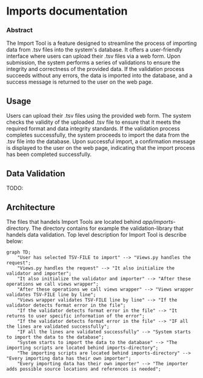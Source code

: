 # Imports documentation

### Abstract

The Import Tool is a feature designed to streamline the process of importing data from .tsv files into the system's database. It offers a user-friendly interface where users can upload their .tsv files via a web form. Upon submission, the system performs a series of validations to ensure the integrity and correctness of the provided data. If the validation process succeeds without any errors, the data is imported into the database, and a success message is returned to the user on the web page.

## Usage

Users can upload their .tsv files using the provided web form. The system checks the validity of the uploaded .tsv file to ensure that it meets the required format and data integrity standards.
If the validation process completes successfully, the system proceeds to import the data from the .tsv file into the database.
Upon successful import, a confirmation message is displayed to the user on the web page, indicating that the import process has been completed successfully.

## Data Validation

TODO:

## Architecture

The files that handels Import Tools are located behind _app/imports_-directory. The directory contains for example the validation-library that handels data validation. Top level description for Import Tool is describe below:


```mermaid
graph TD;
    "User has selected TSV-FILE to import" --> "Views.py handles the request";
    "Views.py handles the request" --> "It also initialize the validator and importer";
    "It also initialize the validator and importer" --> "After these operations we call views wrapper";
    "After these operations we call views wrapper" --> "Views wrapper validates TSV-FILE line by line";
    "Views wrapper validates TSV-FILE line by line" --> "If the validator detects format error in the file";
    "If the validator detects format error in the file" --> "It returns to user specific information of the error";
    "If the validator detects format error in the file" --> "IF all the lines are validated successfully";
    "IF all the lines are validated successfully" --> "System starts to import the data to the database";
    "System starts to import the data to the database" --> "The importing scripts are located behind imports-directory";
    "The importing scripts are located behind imports-directory" --> "Every importing data has their own importer";
    "Every importing data has their own importer" --> "The importer adds possible source locations and references is needed";



```
